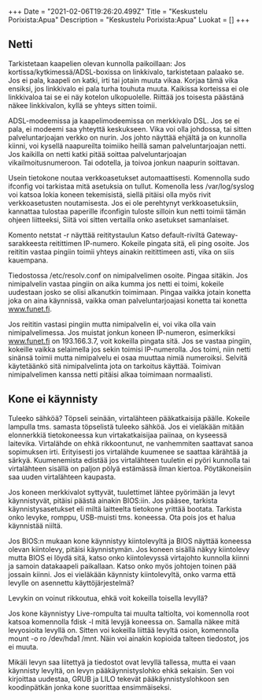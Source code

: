 +++
Date = "2021-02-06T19:26:20.499Z"
Title = "Keskustelu Porixista:Apua"
Description = "Keskustelu Porixista:Apua"
Luokat = []
+++

Netti
-----

Tarkistetaan kaapelien olevan kunnolla paikoillaan: Jos
kortissa/kytkimessä/ADSL-boxissa on linkkivalo, tarkistetaan palaako se.
Jos ei pala, kaapeli on katki, irti tai jotain muuta vikaa. Korjaa tämä
vika ensiksi, jos linkkivalo ei pala turha touhuta muuta. Kaikissa
korteissa ei ole linkkivaloa tai se ei näy kotelon ulkopuolelle. Riittää
jos toisesta päästänä näkee linkkivalon, kyllä se yhteys sitten toimii.

ADSL-modeemissa ja kaapelimodeemissa on merkkivalo DSL. Jos se ei pala,
ei modeemi saa yhteyttä keskukseen. Vika voi olla johdossa, tai sitten
palveluntarjoajan verkko on nurin. Jos johto näyttää ehjältä ja on
kunnolla kiinni, voi kysellä naapureilta toimiiko heillä saman
palveluntarjoajan netti. Jos kaikilla on netti katki pitää soittaa
palveluntarjoajan vikailmoitusnumeroon. Tai odotella, ja toivoa jonkun
naapurin soittavan.

Usein tietokone noutaa verkkoasetukset automaattisesti. Komennolla sudo
ifconfig voi tarkistaa mitä asetuksia on tullut. Komenolla less
/var/log/syslog voi katsoa lokia koneen tekemisistä, siellä pitäisi olla
myös rivit verkkoasetusten noutamisesta. Jos ei ole perehtynyt
verkkoasetuksiin, kannattaa tulostaa paperille ifconfigin tuloste
silloin kun netti toimii tämän ohjeen liitteeksi, Siitä voi sitten
vertailla onko asetukset samanlaiset.

Komento netstat -r näyttää reititystaulun Katso default-riviltä
Gateway-sarakkeesta reitittimen IP-numero. Kokeile pingata sitä, eli
ping osoite. Jos reititin vastaa pingiin toimii yhteys ainakin
reitittimeen asti, vika on siis kauempana.

Tiedostossa /etc/resolv.conf on nimipalvelimen osoite. Pingaa sitäkin.
Jos nimipalvelin vastaa pingiin on aika kumma jos netti ei toimi,
kokeile uudestaan josko se olisi alkanutkin toimimaan. Pingaa vaikka
jotain konetta joka on aina käynnissä, vaikka oman palveluntarjoajasi
konetta tai konetta www.funet.fi.

Jos reititin vastasi pingiin mutta nimipalvelin ei, voi vika olla vain
nimipalvelimessa. Jos muistat jonkun koneen IP-numeron, esimerkiksi
www.funet.fi on 193.166.3.7, voit kokeilla pingata sitä. Jos se vastaa
pingiin, kokeille vaikka selaimella jos sekin toimisi IP-numerolla. Jos
toimi, niin netti sinänsä toimii mutta nimipalvelu ei osaa muuttaa nimiä
numeroiksi. Selvitä käytetäänkö sitä nimipalvelinta jota on tarkoitus
käyttää. Toimivan nimipalvelimen kanssa netti pitäisi alkaa toimimaan
normaalisti.

Kone ei käynnisty
-----------------

Tuleeko sähköä? Töpseli seinään, virtalähteen pääkatkaisija päälle.
Kokeile lampulla tms. samasta töpselistä tuleeko sähköä. Jos ei
vieläkään mitään elonnerkkiä tietokoneessa kun virtakatkaisijaa paiinaa,
on kyseessä laitevika. Virtalähde on ehkä rikkoontunut, ne vanhemmiten
saattavat sanoa sopimuksen irti. Erityisesti jos virtalähde kuumenee se
saattaa kärähtää ja särkyä. Kuumenemista edistää jos virtalähteen
tuuletin ei pyöri kunnolla tai virtalähteen sisällä on paljon pölyä
estämässä ilman kiertoa. Pöytäkoneisiin saa uuden virtalähteen kaupasta.

Jos koneen merkkivalot syttyvät, tuulettimet lähtee pyörimään ja levyt
käynnistyvät, pitäisi päästä ainakin BIOS:iin. Jos pääsee, tarkista
käynnistysasetukset eli miltä laitteelta tietokone yrittää bootata.
Tarkista onko levyke, romppu, USB-muisti tms. koneessa. Ota pois jos et
halua käynnistää niiltä.

Jos BIOS:n mukaan kone käynnistyy kiintolevyltä ja BIOS näyttää koneessa
olevan kiintolevy, pitäisi käynnistymän. Jos koneen sisällä näkyy
kiintolevy mutta BIOS ei löydä sitä, katso onko kiintolevyssä virtajohto
kunnolla kiinni ja samoin datakaapeli paikallaan. Katso onko myös
johtojen toinen pää jossain kiinni. Jos ei vieläkään käynnisty
kiintolevyltä, onko varma että levylle on asennettu käyttöjärjestelmä?

Levykin on voinut rikkoutua, ehkä voit kokeilla toisella levyllä?

Jos kone käynnistyy Live-rompulta tai muulta taltiolta, voi komennolla
root katsoa komennolla fdisk -l mitä levyjä koneessa on. Samalla näkee
mitä levyosioita levyllä on. Sitten voi kokeilla liittää levyltä osion,
komennolla mount -o ro /dev/hda1 /mnt. Näin voi ainakin kopioida talteen
tiedostot, jos ei muuta.

Mikäli levyn saa liitettyä ja tiedostot ovat levyllä tallessa, mutta ei
vaan käynnisty levyltä, on levyn pääkäynnistyslohko ehkä sekaisin. Sen
voi kirjoittaa uudestaa, GRUB ja LILO tekevät pääkäynnistyslohkoon sen
koodinpätkän jonka kone suorittaa ensimmäiseksi.


